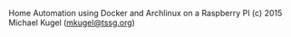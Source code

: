 Home Automation using Docker and Archlinux on a Raspberry PI
(c) 2015 Michael Kugel (mkugel@tssg.org)
